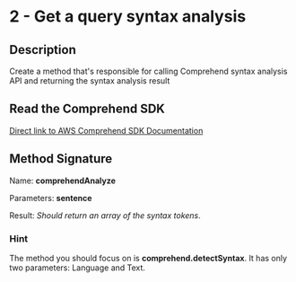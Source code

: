 # 2 - Get a query syntax analysis

## Description

Create a method that's responsible for calling Comprehend syntax analysis API and returning the syntax analysis result

## Read the Comprehend SDK

[Direct link to AWS Comprehend SDK Documentation](https://docs.aws.amazon.com/AWSJavaScriptSDK/latest/AWS/Comprehend.html)

## Method Signature

Name: **comprehendAnalyze**

Parameters: **sentence**

Result: _Should return an array of the syntax tokens_.

### Hint

The method you should focus on is **comprehend.detectSyntax**.
It has only two parameters: Language and Text.
